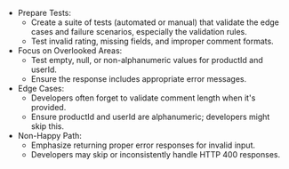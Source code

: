 - Prepare Tests:
    - Create a suite of tests (automated or manual) that validate the edge cases and failure scenarios, especially the
      validation rules.
    - Test invalid rating, missing fields, and improper comment formats.
- Focus on Overlooked Areas:
    - Test empty, null, or non-alphanumeric values for productId and userId.
    - Ensure the response includes appropriate error messages.
- Edge Cases:
    - Developers often forget to validate comment length when it's provided.
    - Ensure productId and userId are alphanumeric; developers might skip this.
- Non-Happy Path:
    - Emphasize returning proper error responses for invalid input.
    - Developers may skip or inconsistently handle HTTP 400 responses.
